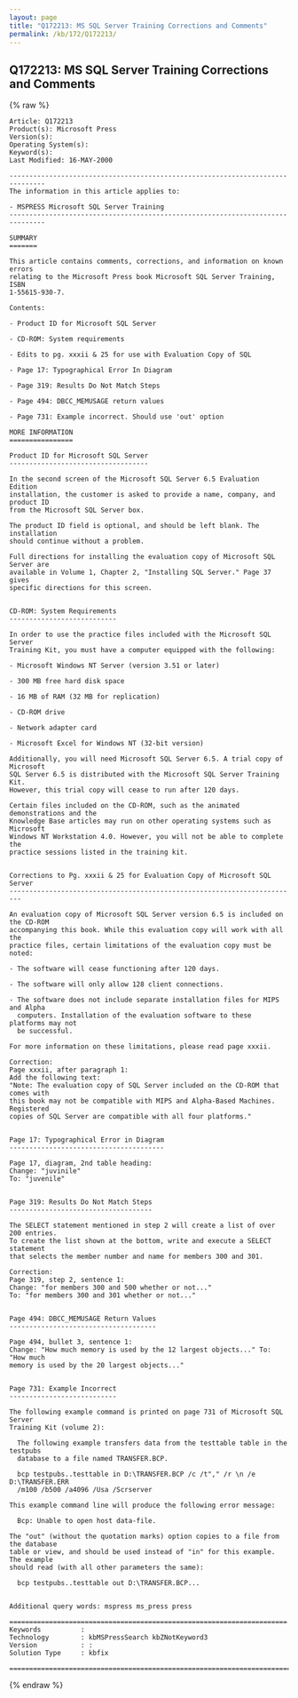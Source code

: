 ```yaml
---
layout: page
title: "Q172213: MS SQL Server Training Corrections and Comments"
permalink: /kb/172/Q172213/
---
```


## Q172213: MS SQL Server Training Corrections and Comments

{% raw %}

	Article: Q172213
	Product(s): Microsoft Press
	Version(s): 
	Operating System(s): 
	Keyword(s): 
	Last Modified: 16-MAY-2000
	
	-------------------------------------------------------------------------------
	The information in this article applies to:
	
	- MSPRESS Microsoft SQL Server Training 
	-------------------------------------------------------------------------------
	
	SUMMARY
	=======
	
	This article contains comments, corrections, and information on known errors
	relating to the Microsoft Press book Microsoft SQL Server Training, ISBN
	1-55615-930-7.
	
	Contents:
	
	- Product ID for Microsoft SQL Server
	
	- CD-ROM: System requirements
	
	- Edits to pg. xxxii & 25 for use with Evaluation Copy of SQL
	
	- Page 17: Typographical Error In Diagram
	
	- Page 319: Results Do Not Match Steps
	
	- Page 494: DBCC_MEMUSAGE return values
	
	- Page 731: Example incorrect. Should use 'out' option
	
	MORE INFORMATION
	================
	
	Product ID for Microsoft SQL Server
	-----------------------------------
	
	In the second screen of the Microsoft SQL Server 6.5 Evaluation Edition
	installation, the customer is asked to provide a name, company, and product ID
	from the Microsoft SQL Server box.
	
	The product ID field is optional, and should be left blank. The installation
	should continue without a problem.
	
	Full directions for installing the evaluation copy of Microsoft SQL Server are
	available in Volume 1, Chapter 2, "Installing SQL Server." Page 37 gives
	specific directions for this screen.
	
	
	CD-ROM: System Requirements
	---------------------------
	
	In order to use the practice files included with the Microsoft SQL Server
	Training Kit, you must have a computer equipped with the following:
	
	- Microsoft Windows NT Server (version 3.51 or later)
	
	- 300 MB free hard disk space
	
	- 16 MB of RAM (32 MB for replication)
	
	- CD-ROM drive
	
	- Network adapter card
	
	- Microsoft Excel for Windows NT (32-bit version)
	
	Additionally, you will need Microsoft SQL Server 6.5. A trial copy of Microsoft
	SQL Server 6.5 is distributed with the Microsoft SQL Server Training Kit.
	However, this trial copy will cease to run after 120 days.
	
	Certain files included on the CD-ROM, such as the animated demonstrations and the
	Knowledge Base articles may run on other operating systems such as Microsoft
	Windows NT Workstation 4.0. However, you will not be able to complete the
	practice sessions listed in the training kit.
	
	
	Corrections to Pg. xxxii & 25 for Evaluation Copy of Microsoft SQL Server
	-------------------------------------------------------------------------
	
	An evaluation copy of Microsoft SQL Server version 6.5 is included on the CD-ROM
	accompanying this book. While this evaluation copy will work with all the
	practice files, certain limitations of the evaluation copy must be noted:
	
	- The software will cease functioning after 120 days.
	
	- The software will only allow 128 client connections.
	
	- The software does not include separate installation files for MIPS and Alpha
	  computers. Installation of the evaluation software to these platforms may not
	  be successful.
	
	For more information on these limitations, please read page xxxii.
	
	Correction:
	Page xxxii, after paragraph 1:
	Add the following text:
	"Note: The evaluation copy of SQL Server included on the CD-ROM that comes with
	this book may not be compatible with MIPS and Alpha-Based Machines. Registered
	copies of SQL Server are compatible with all four platforms."
	
	
	Page 17: Typographical Error in Diagram
	---------------------------------------
	
	Page 17, diagram, 2nd table heading:
	Change: "juvinile"
	To: "juvenile"
	
	
	Page 319: Results Do Not Match Steps
	------------------------------------
	
	The SELECT statement mentioned in step 2 will create a list of over 200 entries.
	To create the list shown at the bottom, write and execute a SELECT statement
	that selects the member number and name for members 300 and 301.
	
	Correction:
	Page 319, step 2, sentence 1:
	Change: "for members 300 and 500 whether or not..."
	To: "for members 300 and 301 whether or not..."
	
	
	Page 494: DBCC_MEMUSAGE Return Values
	-------------------------------------
	
	Page 494, bullet 3, sentence 1:
	Change: "How much memory is used by the 12 largest objects..." To: "How much
	memory is used by the 20 largest objects..."
	
	
	Page 731: Example Incorrect
	---------------------------
	
	The following example command is printed on page 731 of Microsoft SQL Server
	Training Kit (volume 2):
	
	  The following example transfers data from the testtable table in the testpubs
	  database to a file named TRANSFER.BCP.
	
	  bcp testpubs..testtable in D:\TRANSFER.BCP /c /t"," /r \n /e D:\TRANSFER.ERR
	  /m100 /b500 /a4096 /Usa /Scrserver
	
	This example command line will produce the following error message:
	
	  Bcp: Unable to open host data-file.
	
	The "out" (without the quotation marks) option copies to a file from the database
	table or view, and should be used instead of "in" for this example. The example
	should read (with all other parameters the same):
	
	  bcp testpubs..testtable out D:\TRANSFER.BCP...
	
	
	Additional query words: mspress ms_press press
	
	======================================================================
	Keywords          :  
	Technology        : kbMSPressSearch kbZNotKeyword3
	Version           : :
	Solution Type     : kbfix
	
	=============================================================================
	

{% endraw %}
